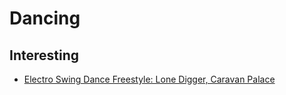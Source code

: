 # Dancing
## Interesting
- [Electro Swing Dance Freestyle: Lone Digger, Caravan Palace](https://www.youtube.com/watch?v=ODou1efdRzU)